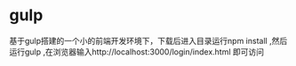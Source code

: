 # gulp
基于gulp搭建的一个小的前端开发环境下，下载后进入目录运行npm install ,然后运行gulp ,在浏览器输入http://localhost:3000/login/index.html 即可访问
